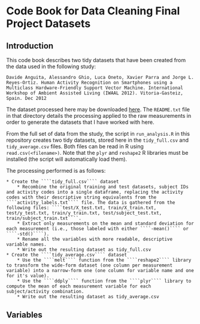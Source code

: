 # Code Book for Data Cleaning Final Project Datasets

## Introduction
This code book describes two tidy datasets that have been created from the data used in the following study:

````
Davide Anguita, Alessandro Ghio, Luca Oneto, Xavier Parra and Jorge L. Reyes-Ortiz. Human Activity Recognition on Smartphones using a Multiclass Hardware-Friendly Support Vector Machine. International Workshop of Ambient Assisted Living (IWAAL 2012). Vitoria-Gasteiz, Spain. Dec 2012 
````

The dataset processed here may be downloaded [here](https://d396qusza40orc.cloudfront.net/getdata%2Fprojectfiles%2FUCI%20HAR%20Dataset.zip). The ````README.txt```` file in that directory details the processing applied to the raw measurements in order to generate the datasets that I have worked with here.

From the full set of data from the study, the script in ````run_analysis.R```` in this repository creates two tidy datasets, stored here in the ````tidy_full.csv```` and ````tidy_average.csv```` files. Both files can be read in R using ````read.csv(<filename>)````. Note that the ````plyr```` and ````reshape2```` R libraries must be installed (the script will automatically load them).

The processing performed is as follows:

    * Create the ````tidy_full.csv```` dataset
        * Recombine the original training and test datasets, subject IDs and activity codes into a single dataframe, replacing the activity codes with their descriptive string equivalents from the ````activity_labels.txt```` file. The data is gathered from the following files: ````test/X_test.txt, train/X_train.txt, test/y_test.txt, train/y_train.txt, test/subject_test.txt, train/subject_train.txt````.
        * Extract only measurements on the mean and standard deviation for each measurement (i.e., those labeled with either ````-mean()```` or ````-std()````).
        * Rename all the variables with more readable, descriptive variable names.
        * Write out the resulting dataset as tidy_full.csv
    * Create the ````tidy_average.csv```` dataset
        * Use the ````melt```` function from the ````reshape2```` library to transform the wide-form dataset (one column per measurement variable) into a narrow-form one (one column for variable name and one for it's value).
        * Use the ````ddply```` function from the ````plyr```` library to compute the mean of each measurement variable for each subject/activity combination.
        * Write out the resulting dataset as tidy_average.csv

## Variables


